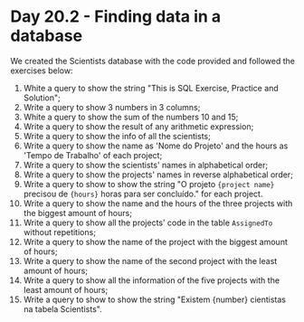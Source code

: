 # Day 20.2 - Finding data in a database

We created the Scientists database with the code provided and followed the exercises below:

1. White a query to show the string "This is SQL Exercise, Practice and Solution";
2. Write a query to show 3 numbers in 3 columns;
3. White a query to show the sum of the numbers 10 and 15;
4. Write a query to show the result of any arithmetic expression;
5. Write a query to show the info of all the scientists;
6. Write a query to show the name as 'Nome do Projeto' and the hours as 'Tempo de Trabalho' of each project;
7. Write a query to show the scientists' names in alphabetical order;
8. Write a query to show the projects' names in reverse alphabetical order;
9. Write a query to show to show the string "O projeto `{project name}` precisou de `{hours}` horas para ser concluído." for each project.
10. Write a query to show the name and the hours of the three projects with the biggest amount of hours;
11. Write a query to show all the projects' code in the table `AssignedTo` without repetitions;
12. Write a query to show the name of the project with the biggest amount of hours;
13. Write a query to show the name of the second project with the least amount of hours;
14. Write a query to show all the information of the five projects with the least amount of hours;
15. Write a query to show to show the string "Existem {number} cientistas na tabela Scientists".
